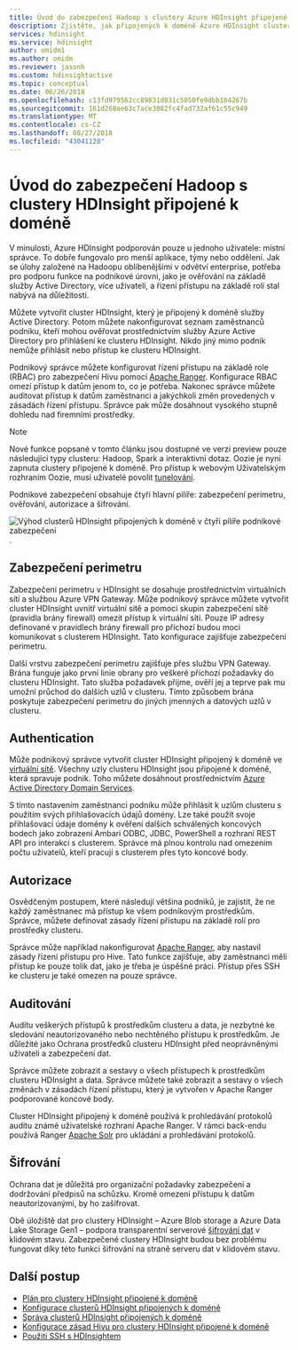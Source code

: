 ```yaml
---
title: Úvod do zabezpečení Hadoop s clustery Azure HDInsight připojené k doméně
description: Zjistěte, jak připojených k doméně Azure HDInsight clustery podporují čtyři pilíře podnikového zabezpečení.
services: hdinsight
ms.service: hdinsight
author: omidm1
ms.author: omidm
ms.reviewer: jasonh
ms.custom: hdinsightactive
ms.topic: conceptual
ms.date: 06/26/2018
ms.openlocfilehash: c13fd979562cc89831d031c5050fe9dbb184267b
ms.sourcegitcommit: 161d268ae63c7ace3082fc4fad732af61c55c949
ms.translationtype: MT
ms.contentlocale: cs-CZ
ms.lasthandoff: 08/27/2018
ms.locfileid: "43041128"
---
```

# <a name="an-introduction-to-hadoop-security-with-domain-joined-hdinsight-clusters"></a>Úvod do zabezpečení Hadoop s clustery HDInsight připojené k doméně

V minulosti, Azure HDInsight podporován pouze u jednoho uživatele: místní správce. To dobře fungovalo pro menší aplikace, týmy nebo oddělení. Jak se úlohy založené na Hadoopu oblíbenějšími v odvětví enterprise, potřeba pro podporu funkce na podnikové úrovni, jako je ověřování na základě služby Active Directory, více uživateli, a řízení přístupu na základě rolí stal nabývá na důležitosti. 

Můžete vytvořit cluster HDInsight, který je připojený k doméně služby Active Directory. Potom můžete nakonfigurovat seznam zaměstnanců podniku, kteří mohou ověřovat prostřednictvím služby Azure Active Directory pro přihlášení ke clusteru HDInsight. Nikdo jiný mimo podnik nemůže přihlásit nebo přístup ke clusteru HDInsight. 

Podnikový správce můžete konfigurovat řízení přístupu na základě role (RBAC) pro zabezpečení Hivu pomocí [Apache Ranger](http://hortonworks.com/apache/ranger/). Konfigurace RBAC omezí přístup k datům jenom to, co je potřeba. Nakonec správce můžete auditovat přístup k datům zaměstnanci a jakýchkoli změn provedených v zásadách řízení přístupu. Správce pak může dosáhnout vysokého stupně dohledu nad firemními prostředky.

> [!NOTE]
> Nové funkce popsané v tomto článku jsou dostupné ve verzi preview pouze následující typy clusteru: Hadoop, Spark a interaktivní dotaz. Oozie je nyní zapnuta clustery připojené k doméně. Pro přístup k webovým Uživatelským rozhraním Oozie, musí uživatelé povolit [tunelování](../hdinsight-linux-ambari-ssh-tunnel.md).

Podnikové zabezpečení obsahuje čtyři hlavní pilíře: zabezpečení perimetru, ověřování, autorizace a šifrování.

![Výhod clusterů HDInsight připojených k doméně v čtyři pilíře podnikové zabezpečení](./media/apache-domain-joined-introduction/hdinsight-domain-joined-four-pillars.png).

## <a name="perimeter-security"></a>Zabezpečení perimetru
Zabezpečení perimetru v HDInsight se dosahuje prostřednictvím virtuálních sítí a službou Azure VPN Gateway. Může podnikový správce můžete vytvořit cluster HDInsight uvnitř virtuální sítě a pomocí skupin zabezpečení sítě (pravidla brány firewall) omezit přístup k virtuální síti. Pouze IP adresy definované v pravidlech brány firewall pro příchozí budou moci komunikovat s clusterem HDInsight. Tato konfigurace zajišťuje zabezpečení perimetru.

Další vrstvu zabezpečení perimetru zajišťuje přes službu VPN Gateway. Brána funguje jako první linie obrany pro veškeré příchozí požadavky do clusteru HDInsight. Tato služba požadavek přijme, ověří jej a teprve pak mu umožní průchod do dalších uzlů v clusteru. Tímto způsobem brána poskytuje zabezpečení perimetru do jiných jmenných a datových uzlů v clusteru.

## <a name="authentication"></a>Authentication
Může podnikový správce vytvořit cluster HDInsight připojený k doméně ve [virtuální sítě](https://azure.microsoft.com/services/virtual-network/). Všechny uzly clusteru HDInsight jsou připojené k doméně, která spravuje podnik. Toho můžete dosáhnout prostřednictvím [Azure Active Directory Domain Services](../../active-directory-domain-services/active-directory-ds-overview.md). 

S tímto nastavením zaměstnanci podniku může přihlásit k uzlům clusteru s použitím svých přihlašovacích údajů domény. Lze také použít svoje přihlašovací údaje domény k ověření dalších schválených koncových bodech jako zobrazení Ambari ODBC, JDBC, PowerShell a rozhraní REST API pro interakci s clusterem. Správce má plnou kontrolu nad omezením počtu uživatelů, kteří pracují s clusterem přes tyto koncové body.

## <a name="authorization"></a>Autorizace
Osvědčeným postupem, které následují většina podniků, je zajistit, že ne každý zaměstnanec má přístup ke všem podnikovým prostředkům. Správce, můžete definovat zásady řízení přístupu na základě rolí pro prostředky clusteru. 

Správce může například nakonfigurovat [Apache Ranger](http://hortonworks.com/apache/ranger/), aby nastavil zásady řízení přístupu pro Hive. Tato funkce zajišťuje, aby zaměstnanci měli přístup ke pouze tolik dat, jako je třeba je úspěšné práci. Přístup přes SSH ke clusteru je také omezen na pouze správce.

## <a name="auditing"></a>Auditování
Auditu veškerých přístupů k prostředkům clusteru a data, je nezbytné ke sledování neautorizovaného nebo nechtěného přístupu k prostředkům. Je důležité jako Ochrana prostředků clusteru HDInsight před neoprávněnými uživateli a zabezpečení dat. 

Správce můžete zobrazit a sestavy o všech přístupech k prostředkům clusteru HDInsight a data. Správce můžete také zobrazit a sestavy o všech změnách v zásadách řízení přístupu, který je vytvořen v Apache Ranger podporované koncové body. 

Cluster HDInsight připojený k doméně používá k prohledávání protokolů auditu známé uživatelské rozhraní Apache Ranger. V rámci back-endu používá Ranger [Apache Solr](http://hortonworks.com/apache/solr/) pro ukládání a prohledávání protokolů.

## <a name="encryption"></a>Šifrování
Ochrana dat je důležitá pro organizační požadavky zabezpečení a dodržování předpisů na schůzku. Kromě omezení přístupu k datům neautorizovanými, by ho zašifrovat. 

Obě úložiště dat pro clustery HDInsight – Azure Blob storage a Azure Data Lake Storage Gen1 – podpora transparentní serverové [šifrování dat](../../storage/common/storage-service-encryption.md) v klidovém stavu. Zabezpečené clustery HDInsight budou bez problému fungovat díky této funkci šifrování na straně serveru dat v klidovém stavu.

## <a name="next-steps"></a>Další postup
* [Plán pro clustery HDInsight připojené k doméně](apache-domain-joined-architecture.md)
* [Konfigurace clusterů HDInsight připojených k doméně](apache-domain-joined-configure.md)
* [Správa clusterů HDInsight připojených k doméně](apache-domain-joined-manage.md)
* [Konfigurace zásad Hivu pro clustery HDInsight připojené k doméně](apache-domain-joined-run-hive.md)
* [Použití SSH s HDInsightem](../hdinsight-hadoop-linux-use-ssh-unix.md#domainjoined)

